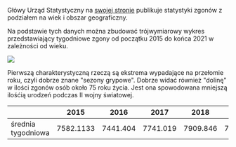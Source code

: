 Główy Urząd Statystyczny na
[swojej stronie](https://stat.gov.pl/obszary-tematyczne/ludnosc/ludnosc/zgony-wedlug-tygodni,39,2.html)
publikuje statystyki zgonów z podziałem na wiek i obszar geograficzny.

Na podstawie tych danych można zbudować trójwymiarowy wykres przedstawiający
tygodniowe zgony od początku 2015 do końca 2021 w zależności od wieku.

![](output/super.gif)

Pierwszą charakterystyczną rzeczą są ekstrema wypadające na przełomie roku, czyli
dobrze znane "sezony grypowe". Dobrze widać również "dolinę" w ilości zgonów osób
około 75 roku życia. Jest ona spowodowana mniejszą ilośćią urodzeń podczas
II wojny światowej.

|                    | 2015      | 2016     | 2017     | 2018     | 2019     | 2020    | 2021    |
|--------------------|-----------|----------|----------|----------|----------|---------|---------|
| średnia tygodniowa | 7582.1133 | 7441.404 | 7741.019 | 7909.846 | 7838.923 | 9162.34 | 9956.27 |